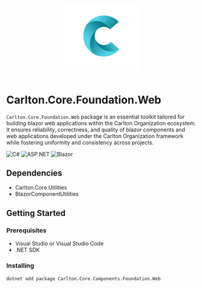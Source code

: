 ﻿<div align="center">
    <img src="../../../images/CarltonLogo.png" alt="Carlton Logo" width="200" />
</div>
</br>

# Carlton.Core.Foundation.Web

`Carlton.Core.Foundation.Web` package is an essential toolkit tailored for building blazor web applications within the Carlton Organization ecosystem. It ensures reliability, correctness, and quality of blazor components and web applications developed under the Carlton Organization framework while fostering uniformity and consistency across projects.

![C#](https://img.shields.io/badge/language-C%23-blue)
![ASP.NET](https://img.shields.io/badge/ASP.NET-blue)
![Blazor](https://img.shields.io/badge/Blazor-blue)

## Dependencies

* Carlton.Core.Utilities
* BlazorComponentUtilities

## Getting Started

### Prerequisites

* Visual Studio or Visual Studio Code
* .NET SDK

### Installing

```bash
dotnet add package Carlton.Core.Components.Foundation.Web
